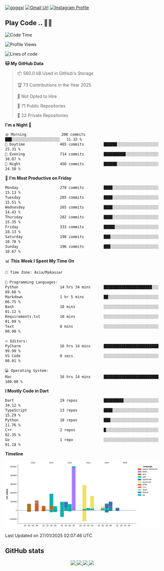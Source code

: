 [![goggxi](https://img.shields.io/badge/Portofolio-Goggxi-orange)](https://goggxi.github.io)
[![Gmail Url](https://img.shields.io/twitter/url?label=Goggxi@gmail.com&logo=gmail&style=social&url=http%3A%2F%2Fmailto%3Acontact.Goggxi@gmail.com)](mailto:Goggxi@gmail.com) [![Instagram Profile](https://img.shields.io/twitter/url?label=moh_rifkan&logo=instagram&style=social&url=https://www.instagram.com/moh_rifkan/)](https://www.instagram.com/moh_rifkan/)

## Play Code .. 💬🚀

<!-- [![Moh Rifkan GitHub stats](https://github-readme-stats.vercel.app/api?username=goggxi&count_private=true&show_icons=true&theme=dracula&custom_title=Goggxi%20Statistic%20🚀)](https://github.com/goggxi/goggxi)

[![Top Langs](https://github-readme-stats.vercel.app/api/top-langs/?username=goggxi&langs_count=8&layout=compact&show_icons=true&theme=dracula)](https://github.com/goggxi/goggxi) -->

<!--START_SECTION:waka-->
![Code Time](http://img.shields.io/badge/Code%20Time-3%2C976%20hrs%201%20min-blue)

![Profile Views](http://img.shields.io/badge/Profile%20Views-25-blue)

![Lines of code](https://img.shields.io/badge/From%20Hello%20World%20I%27ve%20Written-2.0%20million%20lines%20of%20code-blue)

**🐱 My GitHub Data** 

> 📦 560.0 kB Used in GitHub's Storage 
 > 
> 🏆 73 Contributions in the Year 2025
 > 
> 🚫 Not Opted to Hire
 > 
> 📜 71 Public Repositories 
 > 
> 🔑 22 Private Repositories 
 > 
**I'm a Night 🦉** 

```text
🌞 Morning                208 commits         ███░░░░░░░░░░░░░░░░░░░░░░   11.32 % 
🌆 Daytime                465 commits         ██████░░░░░░░░░░░░░░░░░░░   25.31 % 
🌃 Evening                714 commits         ██████████░░░░░░░░░░░░░░░   38.87 % 
🌙 Night                  450 commits         ██████░░░░░░░░░░░░░░░░░░░   24.50 % 
```
📅 **I'm Most Productive on Friday** 

```text
Monday                   278 commits         ████░░░░░░░░░░░░░░░░░░░░░   15.13 % 
Tuesday                  285 commits         ████░░░░░░░░░░░░░░░░░░░░░   15.51 % 
Wednesday                265 commits         ████░░░░░░░░░░░░░░░░░░░░░   14.43 % 
Thursday                 282 commits         ████░░░░░░░░░░░░░░░░░░░░░   15.35 % 
Friday                   333 commits         █████░░░░░░░░░░░░░░░░░░░░   18.13 % 
Saturday                 198 commits         ███░░░░░░░░░░░░░░░░░░░░░░   10.78 % 
Sunday                   196 commits         ███░░░░░░░░░░░░░░░░░░░░░░   10.67 % 
```


📊 **This Week I Spent My Time On** 

```text
🕑︎ Time Zone: Asia/Makassar

💬 Programming Languages: 
Python                   14 hrs 34 mins      ██████████████████████░░░   89.68 % 
Markdown                 1 hr 5 mins         ██░░░░░░░░░░░░░░░░░░░░░░░   06.75 % 
Bash                     10 mins             ░░░░░░░░░░░░░░░░░░░░░░░░░   01.12 % 
Requirements.txt         10 mins             ░░░░░░░░░░░░░░░░░░░░░░░░░   01.09 % 
Text                     8 mins              ░░░░░░░░░░░░░░░░░░░░░░░░░   00.90 % 

🔥 Editors: 
PyCharm                  16 hrs 14 mins      █████████████████████████   99.99 % 
VS Code                  0 secs              ░░░░░░░░░░░░░░░░░░░░░░░░░   00.01 % 

💻 Operating System: 
Mac                      16 hrs 14 mins      █████████████████████████   100.00 % 
```

**I Mostly Code in Dart** 

```text
Dart                     29 repos            █████████░░░░░░░░░░░░░░░░   34.12 % 
TypeScript               13 repos            ████░░░░░░░░░░░░░░░░░░░░░   15.29 % 
Python                   10 repos            ███░░░░░░░░░░░░░░░░░░░░░░   11.76 % 
C++                      2 repos             █░░░░░░░░░░░░░░░░░░░░░░░░   02.35 % 
Go                       1 repo              ░░░░░░░░░░░░░░░░░░░░░░░░░   01.18 % 
```



**Timeline**

![Lines of Code chart](https://raw.githubusercontent.com/Goggxi/Goggxi/main/assets/bar_graph.png)


 Last Updated on 27/01/2025 02:07:46 UTC
<!--END_SECTION:waka-->

## GitHub stats

<p align="center">
  <a href="https://github.com/goggxi">
    <img src="http://github-profile-summary-cards.vercel.app/api/cards/profile-details?username=goggxi&theme=transparent" />
  </a>
  <a href="https://github.com/goggxi">
    <img src="https://github-readme-streak-stats.herokuapp.com/?user=goggxi&hide_border=true&card_width=338&theme=transparent" />
  </a>
  <a href="https://github.com/goggxi">
    <img src="http://github-profile-summary-cards.vercel.app/api/cards/stats?username=goggxi&theme=transparent" />
  </a>
  <a href="https://github.com/goggxi">
    <img src="https://github-readme-stats.vercel.app/api/top-langs/?username=goggxi&langs_count=10&exclude_repo=&hide=c,makefile,html,css,sass,nix,nunjucks,tsql,dockerfile,shell&card_width=699&hide_border=true&theme=transparent" />
  </a>
  <!-- <br/>
  <a href="https://github.com/goggxi">
    <img src="https://komarev.com/ghpvc/?username=goggxi&color=blue&style=flat" />
  </a> -->
</p>

